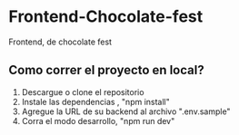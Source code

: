 # Frontend-Chocolate-fest
Frontend, de chocolate fest


## Como correr el proyecto en local?

1. Descargue o clone el repositorio
2. Instale las dependencias , "npm install"
3. Agregue la URL de su backend al archivo ".env.sample"
4. Corra el modo desarrollo, "npm run dev"

